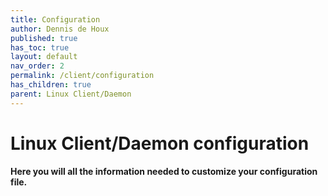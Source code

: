 ```yaml
---
title: Configuration
author: Dennis de Houx
published: true
has_toc: true
layout: default
nav_order: 2
permalink: /client/configuration
has_children: true
parent: Linux Client/Daemon
---
```


# Linux Client/Daemon configuration

**Here you will all the information needed to customize your configuration file.**
